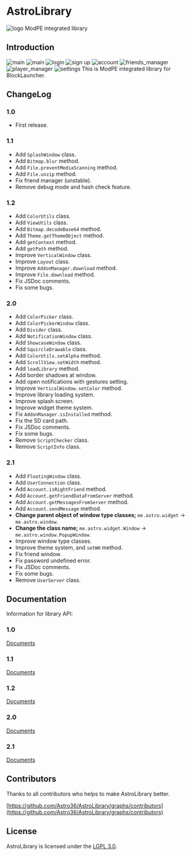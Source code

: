 # AstroLibrary
![logo](https://github.com/Astro36/AstroLibrary/blob/master/res/img_astro_library.png)
ModPE integrated library

## Introduction
![main](https://github.com/Astro36/AstroLibrary/blob/master/res/img_main_0.png)
![main](https://github.com/Astro36/AstroLibrary/blob/master/res/img_main_1.png)
![login](https://github.com/Astro36/AstroLibrary/blob/master/res/img_login.png)
![sign up](https://github.com/Astro36/AstroLibrary/blob/master/res/img_sign_up.png)
![account](https://github.com/Astro36/AstroLibrary/blob/master/res/img_account.png)
![friends_manager](https://github.com/Astro36/AstroLibrary/blob/master/res/img_friends_manager.png)
![player_manager](https://github.com/Astro36/AstroLibrary/blob/master/res/img_player_manager.png)
![settings](https://github.com/Astro36/AstroLibrary/blob/master/res/img_settings.png)
This is ModPE integrated library for BlockLauncher.

## ChangeLog

### 1.0
- First release.

### 1.1
- Add `SplashWindow` class.
- Add `Bitmap.blur` method.
- Add `File.preventMediaScanning` method.
- Add `File.unzip` method.
- Fix friend manager (unstable).
- Remove debug mode and hash check feature.

### 1.2
- Add `ColorUtils` class.
- Add `ViewUtils` class.
- Add `Bitmap.decodeBase64` method.
- Add `Theme.getThemeObject` method.
- Add `getContext` method.
- Add `getPath` method.
- Improve `VerticalWindow` class.
- Improve `Layout` class.
- Improve `AddonManager.download` method.
- Improve `File.download` method.
- Fix JSDoc comments.
- Fix some bugs.

### 2.0
- Add `ColorPicker` class.
- Add `ColorPickerWindow` class.
- Add `Divider` class.
- Add `NotificationWindow` class.
- Add `ShowcaseWindow` class.
- Add `SquircleDrawable` class.
- Add `ColorUtils.setAlpha` method.
- Add `ScrollView.setWidth` method.
- Add `loadLibrary` method.
- Add border shadows at window.
- Add open notifications with gestures setting.
- Improve `VerticalWindow.setColor` method.
- Improve library loading system.
- Improve splash screen.
- Improve widget theme system.
- Fix `AddonManager.isInstalled` method.
- Fix the SD card path.
- Fix JSDoc comments.
- Fix some bugs.
- Remove `ScriptChecker` class.
- Remove `ScriptInfo` class.

### 2.1
- Add `FloatingWindow` class.
- Add `UserConnection` class.
- Add `Account.isRightFriend` method.
- Add `Account.getFriendDataFromServer` method.
- Add `Account.getMessagesFromServer` method.
- Add `Account.sendMessage` method.
- **Change parent object of window type classes;** `me.astro.widget` -> `me.astro.window`.
- **Change the class name;** `me.astro.widget.Window` -> `me.astro.window.PopupWindow`.
- Improve window type classes.
- Improve theme system, and `setWH` method.
- Fix friend window.
- Fix password undefined error.
- Fix JSDoc comments.
- Fix some bugs.
- Remove `UserServer` class.

## Documentation
Information for library API:

### 1.0
[Documents](https://astro36.github.io/AstroLibrary/1.0/index.html)

### 1.1
[Documents](https://astro36.github.io/AstroLibrary/1.1/index.html)

### 1.2
[Documents](https://astro36.github.io/AstroLibrary/1.2/index.html)

### 2.0
[Documents](https://astro36.github.io/AstroLibrary/2.0/index.html)

### 2.1
[Documents](https://astro36.github.io/AstroLibrary/2.1/index.html)

## Contributors
Thanks to all contributors who helps to make AstroLibrary better.

[https://github.com/Astro36/AstroLibrary/graphs/contributors](https://github.com/Astro36/AstroLibrary/graphs/contributors)

## License
AstroLibrary is licensed under the [LGPL 3.0](./LICENSE).